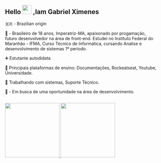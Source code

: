 ## Hello <img src="https://raw.githubusercontent.com/kaueMarques/kaueMarques/master/hi.gif" width="30px"> ,Iam Gabriel Ximenes

🇧🇷 - Brazilian origin

💬 - Brasileiro de 18 anos, Imperatriz-MA, apaixonado por progamação, futuro desenvolvedor na área de front-end. Estudei no Instituto Federal do Maranhão - IFMA, Curso Técnico de Informática, cursando Analise e desenvolvimento de sistemas 1º período. 

➕ Estutante autodidata 

💜 Principais plataformas de ensino: Documentações, Rockeatseat, Youtube, Universidade.

🔷 Trabalhando com sistemas, Suporte Técnico.
      
 🖖 - Em busca de uma oportunidade na área de desenvolvimento.
      
 ## 

<div>
      <a href="https://beacons.ai/ximeen">
      <img height="180em" src="https://github-readme-stats.vercel.app/api?username=ximeen&show_icons=true&include_all_commits=true&count_private=true"/>
      <img height="180em" src="https://github-readme-stats.vercel.app/api/top-langs/?username=ximeen&layout=compact&langs_count=4&"/>
</div>
  
     
 ##  
</div>

  
  
